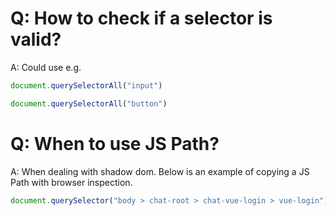 # Q: How to check if a selector is valid?
A: Could use e.g.
```javascript
document.querySelectorAll("input")

document.querySelectorAll("button")
``` 

# Q: When to use JS Path?
A: When dealing with shadow dom. Below is an example of copying a JS Path with browser inspection.
```javascript
document.querySelector("body > chat-root > chat-vue-login > vue-login").shadowRoot.querySelector("form > div > native-web-component-text-field").shadowRoot.querySelector("input[type=text]")
```